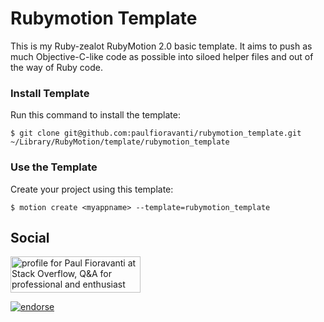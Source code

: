 # Rubymotion Template

This is my Ruby-zealot RubyMotion 2.0 basic template.  It aims to push as much Objective-C-like code as possible into siloed helper files and out of the way of Ruby code.

### Install Template

Run this command to install the template:

  `$ git clone git@github.com:paulfioravanti/rubymotion_template.git ~/Library/RubyMotion/template/rubymotion_template`

### Use the Template

Create your project using this template:

  `$ motion create <myappname> --template=rubymotion_template`

## Social

<a href="http://stackoverflow.com/users/567863/paul-fioravanti">
  <img src="http://stackoverflow.com/users/flair/567863.png" width="208" height="58" alt="profile for Paul Fioravanti at Stack Overflow, Q&amp;A for professional and enthusiast programmers" title="profile for Paul Fioravanti at Stack Overflow, Q&amp;A for professional and enthusiast programmers">
</a>

[![endorse](http://api.coderwall.com/pfioravanti/endorsecount.png)](http://coderwall.com/pfioravanti)